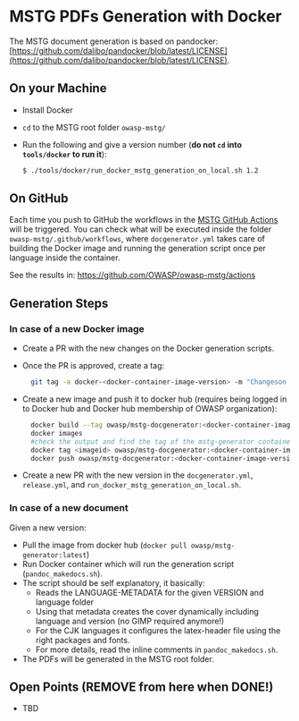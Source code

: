 # MSTG PDFs Generation with Docker

The MSTG document generation is based on pandocker: [https://github.com/dalibo/pandocker/blob/latest/LICENSE](https://github.com/dalibo/pandocker/blob/latest/LICENSE).

## On your Machine

- Install Docker
- `cd` to the MSTG root folder `owasp-mstg/`
- Run the following and give a version number (**do not `cd` into `tools/docker` to run it**):

    ```sh
    $ ./tools/docker/run_docker_mstg_generation_on_local.sh 1.2
    ```

## On GitHub

Each time you push to GitHub the workflows in the [MSTG GitHub Actions](https://github.com/OWASP/owasp-mstg/actions "MSTG GitHub Actions") will be triggered. You can check what will be executed inside the folder `owasp-mstg/.github/workflows`, where `docgenerator.yml` takes care of building the Docker image and running the generation script once per language inside the container.

See the results in: <https://github.com/OWASP/owasp-mstg/actions>

## Generation Steps

### In case of a new Docker image

- Create a PR with the new changes on the Docker generation scripts.
- Once the PR is approved, create a tag:

  ```sh
    git tag -a docker-<docker-container-image-version> -m "Changeson docker image"
  ```

- Create a new image and push it to docker hub (requires being logged in to Docker hub and Docker hub membership of OWASP organization):

  ```sh
    docker build --tag owasp/mstg-docgenerator:<docker-container-image-version> tools/docker/
    docker images
    #check the output and find the tag of the mstg-generator container image you created
    docker tag <imageid> owasp/mstg-docgenerator:<docker-container-image-version>
    docker push owasp/mstg-docgenerator:<docker-container-image-version>
  ```

- Create a new PR with the new version in the `docgenerator.yml`, `release.yml`, and `run_docker_mstg_generation_on_local.sh`.

### In case of a new document

Given a new version:

- Pull the image from docker hub (`docker pull owasp/mstg-generator:latest`)
- Run Docker container which will run the generation script (`pandoc_makedocs.sh`).
- The script should be self explanatory, it basically:
  - Reads the LANGUAGE-METADATA for the given VERSION and language folder
  - Using that metadata creates the cover dynamically including language and version (no GIMP required anymore!)
  - For the CJK languages it configures the latex-header file using the right packages and fonts.
  - For more details, read the inline comments in `pandoc_makedocs.sh`.
- The PDFs will be generated in the MSTG root folder.

## Open Points (REMOVE from here when DONE!)

- TBD
